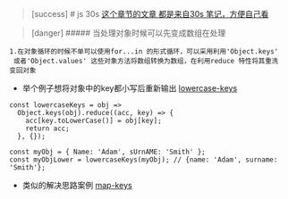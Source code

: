 >[success] # js 30s
[这个章节的文章 都是来自30s 笔记，方便自己看](https://www.30secondsofcode.org/js/t/object/e/1)

>[danger] ##### 当处理对象时候可以先变成数组在处理
~~~
1.在对象循环的时候不单可以使用for...in 的形式循环，可以采用利用'Object.keys'
 或者'Object.values' 这些对象方法将数组转换为数组，在利用reduce 特性将其重洗
变回对象
~~~
* 举个例子想将对象中的key都小写后重新输出
[lowercase-keys](https://www.30secondsofcode.org/js/s/lowercase-keys)
~~~
const lowercaseKeys = obj =>
  Object.keys(obj).reduce((acc, key) => {
    acc[key.toLowerCase()] = obj[key];
    return acc;
  }, {});

const myObj = { Name: 'Adam', sUrnAME: 'Smith' };
const myObjLower = lowercaseKeys(myObj); // {name: 'Adam', surname: 'Smith'};
~~~
* 类似的解决思路案例
[map-keys](https://www.30secondsofcode.org/js/s/map-keys)